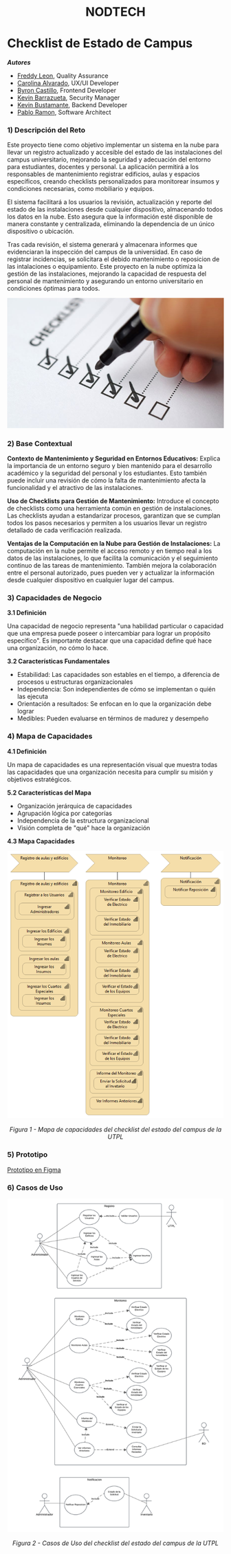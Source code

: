 <h1 align="center"> NODTECH </center></h1>
<p align="center">
</p>

<h1> Checklist de Estado de Campus </center></h1>

**_Autores_**
+ [Freddy Leon](https://github.com/Freddyleonn16), Quality Assurance
+ [Carolina Alvarado](https://github.com/carolaljime21), UX/UI Developer
+ [Byron Castillo](https://github.com/ByronCast09), Frontend Developer
+ [Kevin Barrazueta](https://github.com/0KevinB), Security Manager
+ [Kevin Bustamante](https://github.com/Kevin0232), Backend Developer
+ [Pablo Ramon](https://github.com/Pablo-26), Software Architect

### 1) Descripción del Reto

Este proyecto tiene como objetivo implementar un sistema en la nube para llevar un registro actualizado y accesible del estado de las instalaciones del campus universitario, mejorando la seguridad y adecuación del entorno para estudiantes, docentes y personal. La aplicación permitirá a los responsables de mantenimiento registrar edificios, aulas y espacios específicos, creando checklists personalizados para monitorear insumos y condiciones necesarias, como mobiliario y equipos.

El sistema facilitará a los usuarios la revisión, actualización y reporte del estado de las instalaciones desde cualquier dispositivo, almacenando todos los datos en la nube. Esto asegura que la información esté disponible de manera constante y centralizada, eliminando la dependencia de un único dispositivo o ubicación.

Tras cada revisión, el sistema generará y almacenara informes que evidenciaran la inspección del campus de la universidad. En caso de registrar incidencias, se solicitara el debido mantenimiento o reposicion de las intalaciones o equipamiento. Este proyecto en la nube optimiza la gestión de las instalaciones, mejorando la capacidad de respuesta del personal de mantenimiento y asegurando un entorno universitario en condiciones óptimas para todos.


<p align="center">
  <img src="Imagenes/checklist-de-un-evento.jpg" alt="Mapa de Capacidades">
</p>

### 2) Base Contextual

**Contexto de Mantenimiento y Seguridad en Entornos Educativos:** Explica la importancia de un entorno seguro y bien mantenido para el desarrollo académico y la seguridad del personal y los estudiantes. Esto también puede incluir una revisión de cómo la falta de mantenimiento afecta la funcionalidad y el atractivo de las instalaciones.

**Uso de Checklists para Gestión de Mantenimiento:** Introduce el concepto de checklists como una herramienta común en gestión de instalaciones. Las checklists ayudan a estandarizar procesos, garantizan que se cumplan todos los pasos necesarios y permiten a los usuarios llevar un registro detallado de cada verificación realizada.

**Ventajas de la Computación en la Nube para Gestión de Instalaciones:** La computación en la nube permite el acceso remoto y en tiempo real a los datos de las instalaciones, lo que facilita la comunicación y el seguimiento continuo de las tareas de mantenimiento. También mejora la colaboración entre el personal autorizado, pues pueden ver y actualizar la información desde cualquier dispositivo en cualquier lugar del campus.

### 3) Capacidades de Negocio

**3.1 Definición**

Una capacidad de negocio representa "una habilidad particular o capacidad que una empresa puede poseer o intercambiar para lograr un propósito específico". Es importante destacar que una capacidad define qué hace una organización, no cómo lo hace.

**3.2 Características Fundamentales**

- Estabilidad: Las capacidades son estables en el tiempo, a diferencia de procesos u estructuras organizacionales
- Independencia: Son independientes de cómo se implementan o quién las ejecuta
- Orientación a resultados: Se enfocan en lo que la organización debe lograr
- Medibles: Pueden evaluarse en términos de madurez y desempeño

### 4) Mapa de Capacidades

**4.1 Definición**

Un mapa de capacidades es una representación visual que muestra todas las capacidades que una organización necesita para cumplir su misión y objetivos estratégicos.

**5.2 Características del Mapa**

- Organización jerárquica de capacidades
- Agrupación lógica por categorías
- Independencia de la estructura organizacional
- Visión completa de "qué" hace la organización

**4.3 Mapa Capacidades**

<p align="center">
  <img src="Mapa%20de%20Capacidades/MapaCapacidades2.png" alt="Mapa de Capacidades">
</p>

<p align="center">
  <i>
  Figura 1 - Mapa de capacidades del checklist del estado del campus de la UTPL <br/>
  </i>
</p>

### 5) Prototipo

[Prototipo en Figma](https://www.figma.com/proto/qfBDe3dvxPt1WmxA9wJMcJ/CheckList-Campus---Prototipo?node-id=10-19&node-type=canvas&t=pJ2V16c24miJ6MCF-1&scaling=scale-down&content-scaling=fixed&page-id=10%3A18&starting-point-node-id=10%3A19)

### 6) Casos de Uso

![Mapa de Capacidades](Casos%20de%20Uso/CUv2.png)

<p align="center">
  <i>
  Figura 2 - Casos de Uso del checklist del estado del campus de la UTPL <br/>
  </i>
</p>




